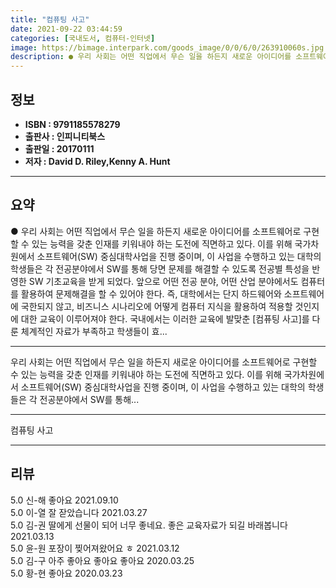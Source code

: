 ```yaml
---
title: "컴퓨팅 사고"
date: 2021-09-22 03:44:59
categories: [국내도서, 컴퓨터-인터넷]
image: https://bimage.interpark.com/goods_image/0/0/6/0/263910060s.jpg
description: ● 우리 사회는 어떤 직업에서 무슨 일을 하든지 새로운 아이디어를 소프트웨어로 구현할 수 있는 능력을 갖춘 인재를 키워내야 하는 도전에 직면하고 있다. 이를 위해 국가차원에서 소프트웨어(SW) 중심대학사업을 진행 중이며, 이 사업을 수행하고 있는 대학의 학생들은 각 전공분야에서 SW를
---
```


## **정보**

- **ISBN : 9791185578279**
- **출판사 : 인피니티북스**
- **출판일 : 20170111**
- **저자 : David D. Riley,Kenny A. Hunt**

------



## **요약**

●  우리 사회는 어떤 직업에서 무슨 일을 하든지 새로운 아이디어를 소프트웨어로 구현할 수 있는 능력을 갖춘 인재를 키워내야 하는 도전에 직면하고 있다. 이를 위해 국가차원에서 소프트웨어(SW) 중심대학사업을 진행 중이며, 이 사업을 수행하고 있는 대학의 학생들은 각 전공분야에서 SW를 통해 당면 문제를 해결할 수 있도록 전공별 특성을 반영한 SW 기초교육을 받게 되었다. 앞으로 어떤 전공 분야, 어떤 산업 분야에서도 컴퓨터를 활용하여 문제해결을 할 수 있어야 한다. 즉, 대학에서는 단지 하드웨어와 소프트웨어에 국한되지 않고, 비즈니스 시나리오에 어떻게 컴퓨터 지식을 활용하여 적용할 것인지에 대한 교육이 이루어져야 한다. 국내에서는 이러한 교육에 발맞춘 [컴퓨팅 사고]를 다룬 체계적인 자료가 부족하고 학생들이 효...

------

우리 사회는 어떤 직업에서 무슨 일을 하든지 새로운 아이디어를 소프트웨어로 구현할 수 있는 능력을 갖춘 인재를 키워내야 하는 도전에 직면하고 있다. 이를 위해 국가차원에서 소프트웨어(SW) 중심대학사업을 진행 중이며, 이 사업을 수행하고 있는 대학의 학생들은 각 전공분야에서 SW를 통해... 

------


컴퓨팅 사고 

------


## **리뷰** 

5.0 신-해 좋아요 2021.09.10 <br/>5.0 이-열 잘 잗았습니다 2021.03.27 <br/>5.0 김-권 딸에게 선물이 되어 너무 좋네요. 좋은 교육자료가 되길 바래봅니다  2021.03.13 <br/>5.0 윤-원 포장이 찢어져왔어요 ㅎ 2021.03.12 <br/>5.0 김-구 아주 좋아요 좋아요 좋아요 2020.03.25 <br/>5.0 황-현 좋아요 2020.03.23 <br/>